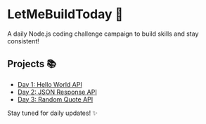 # LetMeBuildToday 🚀
A daily Node.js coding challenge campaign to build skills and stay consistent!  

## Projects 📚
- [Day 1: Hello World API]((https://github.com/linolila/LetMeBuildToday/tree/main/Day1))  
- [Day 2: JSON Response API](Day2_JSONResponse/README.md)  
- [Day 3: Random Quote API](Day3_QuoteAPI/README.md)  

Stay tuned for daily updates! ✨

